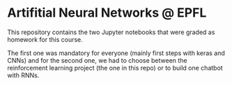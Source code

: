 # Artifitial Neural Networks @ EPFL
This repository contains the two Jupyter notebooks that were graded as homework for this course.

The first one was mandatory for everyone (mainly first steps with keras and CNNs) and for the second one, we had to choose between the reinforcement learning project (the one in this repo) or to build one chatbot with RNNs.